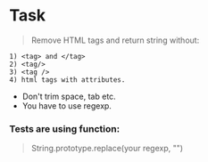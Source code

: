 # Task
> Remove HTML tags and return string without:
```
1) <tag> and </tag>
2) <tag/>
3) <tag />
4) html tags with attributes.
```

* Don't trim space, tab etc.
* You have to use regexp.

### Tests are using function:
> String.prototype.replace(your regexp, "")